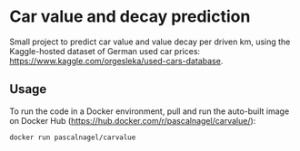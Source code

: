 # Car value and decay prediction
Small project to predict car value and value decay per driven km, using the Kaggle-hosted dataset of German used car prices: https://www.kaggle.com/orgesleka/used-cars-database.

## Usage
To run the code in a Docker environment, pull and run the auto-built image on Docker Hub (https://hub.docker.com/r/pascalnagel/carvalue/):
```
docker run pascalnagel/carvalue
```
